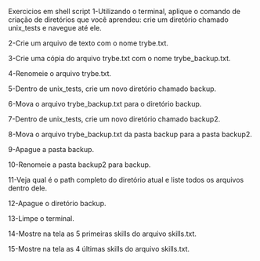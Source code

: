 Exercicios em shell script
1-Utilizando o terminal, aplique o comando de criação de diretórios que você aprendeu: crie um diretório chamado unix_tests e navegue até ele. 

2-Crie um arquivo de texto com o nome trybe.txt. 

3-Crie uma cópia do arquivo trybe.txt com o nome trybe_backup.txt. 

4-Renomeie o arquivo trybe.txt. 

5-Dentro de unix_tests, crie um novo diretório chamado backup. 

6-Mova o arquivo trybe_backup.txt para o diretório backup. 

7-Dentro de unix_tests, crie um novo diretório chamado backup2. 

8-Mova o arquivo trybe_backup.txt da pasta backup para a pasta backup2. 

9-Apague a pasta backup. 

10-Renomeie a pasta backup2 para backup. 

11-Veja qual é o path completo do diretório atual e liste todos os arquivos dentro dele. 

12-Apague o diretório backup. 

13-Limpe o terminal.

14-Mostre na tela as 5 primeiras skills do arquivo skills.txt. 

15-Mostre na tela as 4 últimas skills do arquivo skills.txt. 

